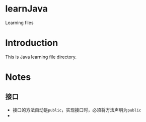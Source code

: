 # learnJava
Learning files

# Introduction

This is Java learning file directory.

# Notes
## 接口
- 接口的方法自动是`public`，实现接口时，必须将方法声明为`public`
- 

